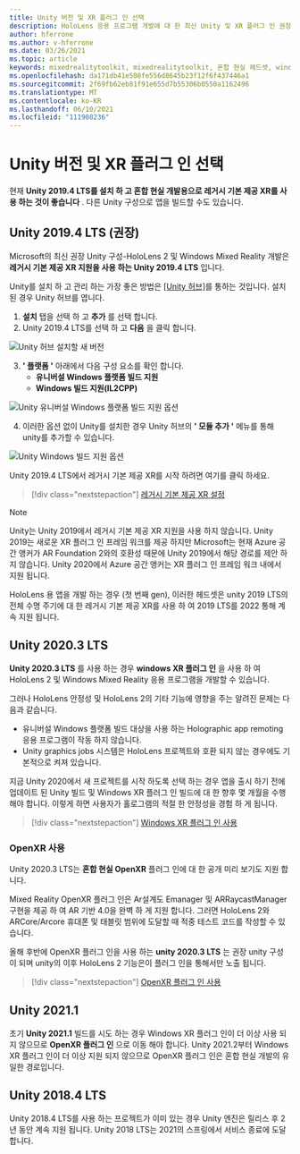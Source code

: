 ```yaml
---
title: Unity 버전 및 XR 플러그 인 선택
description: HoloLens 응용 프로그램 개발에 대 한 최신 Unity 및 XR 플러그 인 권장 사항을 최신으로 유지 합니다.
author: hferrone
ms.author: v-hferrone
ms.date: 03/26/2021
ms.topic: article
keywords: mixedrealitytoolkit, mixedrealitytoolkit, 혼합 현실 헤드셋, windows mixed reality 헤드셋, 가상 현실 헤드셋, unity
ms.openlocfilehash: da171db41e508fe556d8645b23f12f6f437446a1
ms.sourcegitcommit: 2f69fb62eb81f91e655d7b55306b0550a1162496
ms.translationtype: MT
ms.contentlocale: ko-KR
ms.lasthandoff: 06/10/2021
ms.locfileid: "111908236"
---
```

# <a name="choosing-a-unity-version-and-xr-plugin"></a>Unity 버전 및 XR 플러그 인 선택

현재 **Unity 2019.4 LTS를 설치 하 고 혼합 현실 개발용으로 레거시 기본 제공 XR를 사용 하는 것이 좋습니다** . 다른 Unity 구성으로 앱을 빌드할 수도 있습니다.

## <a name="unity-20194-lts-recommended"></a>Unity 2019.4 LTS (권장)

Microsoft의 최신 권장 Unity 구성-HoloLens 2 및 Windows Mixed Reality 개발은 **레거시 기본 제공 XR 지원을 사용 하는 Unity 2019.4 LTS** 입니다.

Unity를 설치 하 고 관리 하는 가장 좋은 방법은 <a href="https://unity3d.com/get-unity/download" target="_blank">[Unity 허브]</a>를 통하는 것입니다. 설치 된 경우 Unity 허브를 엽니다.

1. **설치** 탭을 선택 하 고 **추가** 를 선택 합니다.
2. Unity 2019.4 LTS를 선택 하 고 **다음** 을 클릭 합니다.

![Unity 허브 설치할 새 버전](images/unity-hub-img-01.png)

3. **' 플랫폼 '** 아래에서 다음 구성 요소를 확인 합니다.
    * **유니버설 Windows 플랫폼 빌드 지원** 
    * **Windows 빌드 지원(IL2CPP)**

![Unity 유니버설 Windows 플랫폼 빌드 지원 옵션](../images/Unity_Install_Option_UWP.png)

4. 이러한 옵션 없이 Unity를 설치한 경우 Unity 허브의 **' 모듈 추가 '** 메뉴를 통해 unity를 추가할 수 있습니다.

![Unity Windows 빌드 지원 옵션](../images/Unity_Install_Option_UWP2.png)

Unity 2019.4 LTS에서 레거시 기본 제공 XR를 시작 하려면 여기를 클릭 하세요.

> [!div class="nextstepaction"]
> [레거시 기본 제공 XR 설정](legacy-xr-support.md)

> [!NOTE]
> Unity는 Unity 2019에서 레거시 기본 제공 XR 지원을 사용 하지 않습니다.  Unity 2019는 새로운 XR 플러그 인 프레임 워크를 제공 하지만 Microsoft는 현재 Azure 공간 앵커가 AR Foundation 2와의 호환성 때문에 Unity 2019에서 해당 경로를 제안 하지 않습니다.  Unity 2020에서 Azure 공간 앵커는 XR 플러그 인 프레임 워크 내에서 지원 됩니다.

HoloLens 용 앱을 개발 하는 경우 (첫 번째 gen), 이러한 헤드셋은 unity 2019 LTS의 전체 수명 주기에 대 한 레거시 기본 제공 XR를 사용 하 여 2019 LTS를 2022 통해 계속 지원 됩니다.

## <a name="unity-20203-lts"></a>Unity 2020.3 LTS 

**Unity 2020.3 LTS** 를 사용 하는 경우 **windows XR 플러그 인** 을 사용 하 여 HoloLens 2 및 Windows Mixed Reality 응용 프로그램을 개발할 수 있습니다.

그러나 HoloLens 안정성 및 HoloLens 2의 기타 기능에 영향을 주는 알려진 문제는 다음과 같습니다. 

* 유니버설 Windows 플랫폼 빌드 대상을 사용 하는 Holographic app remoting 응용 프로그램이 작동 하지 않습니다.
* Unity graphics jobs 시스템은 HoloLens 프로젝트와 호환 되지 않는 경우에도 기본적으로 켜져 있습니다.

지금 Unity 2020에서 새 프로젝트를 시작 하도록 선택 하는 경우 앱을 출시 하기 전에 업데이트 된 Unity 빌드 및 Windows XR 플러그 인 빌드에 대 한 향후 몇 개월을 수행 해야 합니다.  이렇게 하면 사용자가 홀로그램의 적절 한 안정성을 경험 하 게 됩니다.

> [!div class="nextstepaction"]
> [Windows XR 플러그 인 사용](windows-xr-plugin.md)

### <a name="using-openxr"></a>OpenXR 사용

Unity 2020.3 LTS는 **혼합 현실 OpenXR** 플러그 인에 대 한 공개 미리 보기도 지원 합니다.

Mixed Reality OpenXR 플러그 인은 Ar설계도 Emanager 및 ARRaycastManager 구현을 제공 하 여 AR 기반 4.0을 완벽 하 게 지원 합니다. 그러면 HoloLens 2와 ARCore/Arcore 휴대폰 및 태블릿 범위에 도달할 때 적중 테스트 코드를 작성할 수 있습니다. 

올해 후반에 OpenXR 플러그 인을 사용 하는 **unity 2020.3 LTS** 는 권장 unity 구성이 되며 unity의 이후 HoloLens 2 기능은이 플러그 인을 통해서만 노출 됩니다.

> [!div class="nextstepaction"]
> [OpenXR 플러그 인 사용](openxr-getting-started.md)

## <a name="unity-20211"></a>Unity 2021.1

초기 **Unity 2021.1** 빌드를 시도 하는 경우 Windows XR 플러그 인이 더 이상 사용 되지 않으므로 **OpenXR 플러그 인** 으로 이동 해야 합니다.  Unity 2021.2부터 Windows XR 플러그 인이 더 이상 지원 되지 않으므로 OpenXR 플러그 인은 혼합 현실 개발의 유일한 경로입니다.

## <a name="unity-20184-lts"></a>Unity 2018.4 LTS

Unity 2018.4 LTS를 사용 하는 프로젝트가 이미 있는 경우 Unity 엔진은 릴리스 후 2 년 동안 계속 지원 됩니다.  Unity 2018 LTS는 2021의 스프링에서 서비스 종료에 도달 합니다.